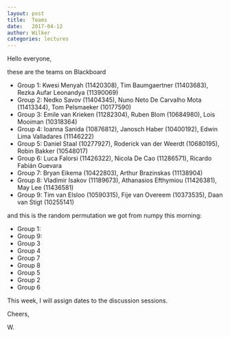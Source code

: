 ```yaml
---
layout: post
title:  Teams
date:   2017-04-12
author: Wilker
categories: lectures
---
```


Hello everyone, 

these are the teams on Blackboard

* Group 1: Kwesi Menyah (11420308), Tim Baumgaertner (11403683), Rezka Aufar Leonandya (11390069)
* Group 2: Nedko Savov (11404345), Nuno Neto De Carvalho Mota (11413344), Tom Pelsmaeker (10177590)
* Group 3: Emile van Krieken (11282304), Ruben Blom (10684980), Lois Mooiman (10318364)
* Group 4: Ioanna Sanida (10876812), Janosch Haber (10400192), Edwin Lima Valladares (11146222)
* Group 5: Daniel Staal (10277927), Roderick van der Weerdt (10680195), Robin Bakker (10548017)
* Group 6: Luca Falorsi (11426322), Nicola De Cao (11286571), Ricardo Fabián Guevara
* Group 7: Bryan Eikema (10422803), Arthur Brazinskas (11138904)
* Group 8: Vladimir Isakov (11189673), Athanasios Efthymiou (11426381), May Lee (11436581)
* Group 9: Tim van Elsloo (10590315), Fije van Overeem (10373535), Daan van Stigt (10255141)


and this is the random permutation we got from numpy this morning: 

* Group 1: 
* Group 9: 
* Group 3
* Group 4
* Group 7
* Group 8
* Group 5
* Group 2
* Group 6

This week, I will assign dates to the discussion sessions.

Cheers, 

W.
